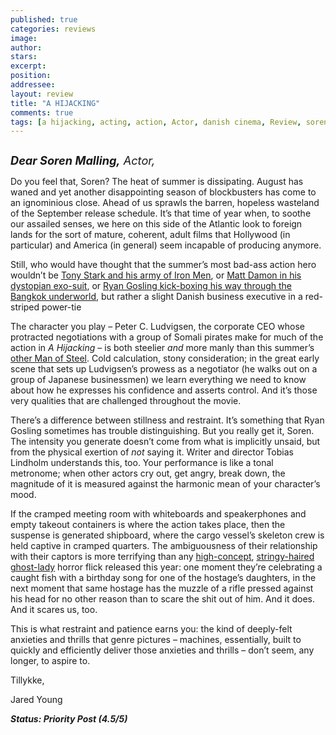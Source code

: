 ```yaml
---
published: true
categories: reviews
image:
author: 
stars: 
excerpt: 
position: 
addressee: 
layout: review
title: "A HIJACKING"
comments: true
tags: [a hijacking, acting, action, Actor, danish cinema, Review, soren malling, suspense, thriller, Uncategorized]
---
```

<div><p><span class="full-image-block ssNonEditable"><img src="http://static.squarespace.com/static/5005f6bcc4aa41161b33e89e/5329cf1fe4b07c068ebf74de/5329cf1fe4b07c068ebf7894/1377019951051/A%20Hijacking.jpg" alt="" /></span></p>
<p><em style="font-size:130%;"><strong>Dear Soren Malling</strong><strong>,</strong> Actor,</em></p>
<p>Do you feel that, Soren? The heat of summer is dissipating. August has waned and yet another disappointing season of blockbusters has come to an ignominious close. Ahead of us sprawls the barren, hopeless wasteland of the September release schedule. It&rsquo;s that time of year when, to soothe our assailed senses, we here on this side of the Atlantic look to foreign lands for the sort of mature, coherent, adult films that Hollywood (in particular) and America (in general) seem incapable of producing anymore.</p>
<p>Still, who would have thought that the summer&rsquo;s most bad-ass action hero wouldn&rsquo;t be <a href="/letters/2013/5/3/iron-man-3.html">Tony Stark and his army of Iron Men</a>, or <a href="/letters/2013/8/9/elysium.html">Matt Damon in his dystopian exo-suit</a>, or <a href="/letters/2013/8/1/only-god-forgives.html">Ryan Gosling kick-boxing his way through the Bangkok underworld</a>, but rather a slight Danish business executive in a red-striped power-tie&nbsp;</p>
<p>The character you play &ndash; Peter C. Ludvigsen, the corporate CEO whose protracted negotiations with a group of Somali pirates make for much of the action in <em>A Hijacking</em> &ndash; is both steelier <em>and</em> more manly than this summer&rsquo;s <a href="/letters/2013/6/14/man-of-steel.html">other Man of Steel</a>. Cold calculation, stony consideration; in the great early scene that sets up Ludvigsen&rsquo;s prowess as a negotiator (he walks out on a group of Japanese businessmen) we learn everything we need to know about how he expresses his confidence and asserts control. And it&rsquo;s those very qualities that are challenged throughout the movie.</p>
<p>There&rsquo;s a difference between stillness and restraint. It&rsquo;s something that Ryan Gosling sometimes has trouble distinguishing. But you really get it, Soren. The intensity you generate doesn&rsquo;t come from what is implicitly unsaid, but from the physical exertion of <em>not</em> saying it. Writer and director Tobias Lindholm understands this, too. Your performance is like a tonal metronome; when other actors cry out, get angry, break down, the magnitude of it is measured against the harmonic mean of your character&rsquo;s mood.</p>
<p>If the cramped meeting room with whiteboards and speakerphones and empty takeout containers is where the action takes place, then the suspense is generated shipboard, where the cargo vessel&rsquo;s skeleton crew is held captive in cramped quarters. The ambiguousness of their relationship with their captors is more terrifying than any <a href="/letters/2013/6/13/the-purge.html">high-concept</a>, <a href="/letters/2013/7/23/the-conjuring.html">stringy-haired ghost-lady</a> horror flick released this year: one moment they&rsquo;re celebrating a caught fish with a birthday song for one of the hostage&rsquo;s daughters, in the next moment that same hostage has the muzzle of a rifle pressed against his head for no other reason than to scare the shit out of him. And it does. And it scares us, too.</p>
<p>This is what restraint and patience earns you: the kind of deeply-felt anxieties and thrills that genre pictures &ndash; machines, essentially, built to quickly and efficiently deliver those anxieties and thrills &ndash; don&rsquo;t seem, any longer, to aspire to. &nbsp;</p>
<p>Tillykke,</p>
<p>Jared Young<strong>&nbsp;</strong></p>
<p><strong><em>Status: Priority Post (4.5/5)</em></strong></p>
<p>&nbsp;</p></div>

